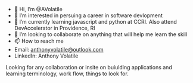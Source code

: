- 👋 Hi, I’m @AVolatile
- 👀 I’m interested in persuing a career in software devlopment
- 🌱 I’m currently learning javascript and python at CCRI. Also attend DevAccelerator in Providence, RI
- 💞️ I’m looking to collaborate on anything that will help me learn the skill
- 📫 How to reach me
- Email: anthonyvolatile@outlook.com
- LinkedIn: Anthony Volatile

Looking for any collaboration or insite on buiulding applications and learning terminology, work flow, things to look for. 

